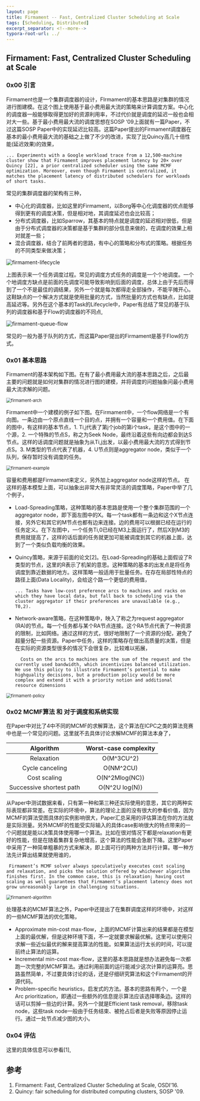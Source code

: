 ```yaml
---
layout: page
title: Firmament -- Fast, Centralized Cluster Scheduling at Scale
tags: [Scheduling, Distributed]
excerpt_separator: <!--more-->
typora-root-url: ../
---
```


## Firmament: Fast, Centralized Cluster Scheduling at Scale

### 0x00 引言

 Firmament也是一个集群调度器的设计，FIrmament的基本思路是对集群的情况进行图建模。在这个图上使用基于最小费用最大流的策略来计算调度方案。中心化的调度器一般能够取得更加好的资源利用率，不过代价就是调度的延迟一般也会相对大一些。基于最小费用最大流的调度思想在SOSP ‘09上面就有一篇Paper，不过这篇SOSP Paper中的实现延迟比较高。这篇Paper提出的Firmament调度器在基本的最小费用最大流的基础之上做了不少的改进，实现了比Quincy高几十倍性能(延迟效果)的效果，

```
... Experiments with a Google workload trace from a 12,500-machine cluster show that Firmament improves placement latency by 20× over Quincy [22], a prior centralized scheduler using the same MCMF optimization. Moreover, even though Firmament is centralized, it matches the placement latency of distributed schedulers for workloads of short tasks.
```

 常见的集群调度器的架构有三种，

* 中心化的调度器，比如这里的Firmament，以Borg等中心化调度器的优点能够得到更有的调度决策，但是相对地，其调度延迟也会比较高；
* 分布式调度器，比如Sparrow，其基本的特点就是调度的延迟相对很低，但是由于分布式调度器的决策都是基于集群的部分信息来做的，在调度的效果上相对就差一些；
* 混合调度器，结合了前两者的思路，有中心的策略和分布式的策略。根据任务的不同类型来做决策；

![firmament-lifecycle](/assets/images/firmament-lifecycle.png)

 上图表示来一个任务调度过程。常见的调度方式任务的调度是一个个地调度。一个个地调度方缺点是前面的先调度可能导致影响到后面的调度，总体上由于先后而得到了一个不是最佳的调结果，另外一个就是每次都得走全部操作，不能平摊开心。这鞋缺点的一个解决方式就是使用批量的方式，当然批量的方式也有缺点，比如提高延迟等。另外在这个基本的Task的Lifecycle中，Paper有总结了常见的基于队列的调度器和基于Flow的调度器的不同点,

![firmament-queue-flow](/assets/images/firmament-queue-flow.png)

 常见的一般为基于队列的方式，而这篇Paper提出的Firmament是基于Flow的方式。

### 0x01 基本思路

 Firmament的基本架构如下图。在有了最小费用最大流的基本思路之后，之后最主要的问题就是如何对集群的情况进行图的建模，并将调度的问题抽象问最小费用最大流求解的问题。

<img src="/assets/images/firmament-arch.png" alt="firmament-arch" style="zoom:80%;" />

 Firmament中一个建模的例子如下图。在Firmament中，一个flow网络是一个有向图。一条边由一个原点直线一个目的点，并拥有一个容量和一个费用值。在下面的图中，有这样的基本节点，1. Ti,j代表了第j个job的第i个task，是这个图中的一个源，2. 一个特殊的节点S，称之为Seek Node，最终沿着这些有向边都会到达S节点。这样的话调度问题就是抽象为从Ti,j出发，以最小费用最大流的方式得到节点S。3. M类型的节点代表了机器，4. U节点则是aggregator node，类似于一个队列，保存暂时没有调度的任务。

<img src="/assets/images/firmament-example.png" alt="firmament-example" style="zoom:80%;" />

 容量和费用都是Firmament来定义，另外加上aggregator node这样的节点。 在这样的基本模型上面，可以抽象出非常大有非常灵活的调度策略，Paper中举了几个例子，

* Load-Spreading策略，这种策略的基本思路是使用一个整个集群范围的一个aggregator node，即下面左图中的X。每一个task都有一条边和这个X节点连接，另外它和其它的M节点也都有边来连接。边的费用可以根据已经在运行的任务定义。在下左图中，一个任务Ti,0已经在M3上面运行了，然后X到M3的费用就提高了，这样的话后面的任务就更加可能被调度到其它的机器上面，达到了一个类似负载均衡的效果。

* Quincy策略，来源于前面的论文[2]。在Load-Spreading的基础上面假设了R类型的节点，这里的R表示了机架的意思。这种策略的基本的出发点是将任务调度到靠近数据的地方。这样策略一般适用于批量任务。在存在局部性特点的路径上面(Data Locality)，会给这个路一个更低的费用值，

  ```
  ... Tasks have low-cost preference arcs to machines and racks on which they have local data, but fall back to scheduling via the cluster aggregator if their preferences are unavailable (e.g., T0,2).
  ```

* Network-aware策略，在这种策略中，映入了称之为request aggregator (RA)的节点。每一个任务都与某个RA节点连接。这个RA节点代表了一种资源的限制，比如网络。通过这样的方式，很好地限制了一个资源的分配，避免了超量分配一些资源。Paper中任务，这样的策略存在做出高质量的决策，但是在实际的资源类型很多的情况下会很复杂，比较难以拓展，

  ```
    Costs on the arcs to machines are the sum of the request and the currently used bandwidth, which incentivizes balanced utilization. We use this policy to illustrate Firmament’s potential to make highquality decisions, but a production policy would be more complex and extend it with a priority notion and additional resource dimensions
  ```

<img src="/assets/images/firmament-policy.png" alt="firmament-policy" style="zoom:80%;" />

### 0x02 MCMF算法 和 对于调度和系统实现

 在Paper中对比了4中不同的MCMF的求解算法，这个算法在ICPC之类的算法竞赛中也是一个常见的问题。这里就不去具体讨论求解MCMF的算法本身了，

|        Algorithm         | Worst-case complexity |
| :----------------------: | :-------------------: |
|        Relaxation        |      O(M^3CU^2)       |
|     Cycle canceling      |       O(NM^2CU)       |
|       Cost scaling       |    O(N^2Mlog(NC))     |
| Successive shortest path |    O(N^2U log(N))     |

 从Paper中测试数据来看，只有第一种和第三种还实际使用的意思，其它的两种实际表现都非常差。在实际的环境中，算法的理论上面的没有很大的参看价值，因为MCMF的算法受图具体的实例影响很大，Paper汇总采用的评估算法在你的方法就是实际测量。另外MCMF的性能受实际输入的具体case影响很大的特点带来的一个问题就是能以决策具体使用哪一个算法。比如在很对情况下都是relaxation有更好的性能，但是在随着集群复杂地增高，这个算法的性能会急剧下降。这里Paper中采用了一种简单粗暴的方式来解决，即上面可行的两种方法并行计算。哪一种方法先计算出结果就使用谁的，

```
 Firmament’s MCMF solver always speculatively executes cost scaling and relaxation, and picks the solution offered by whichever algorithm finishes first. In the common case, this is relaxation; having cost scaling as well guarantees that Firmament’s placement latency does not grow unreasonably large in challenging situations.
```

<img src="/assets/images/firmament-algorithm.png" alt="firmament-algorithm" style="zoom:80%;" />

处理基本的MCMF算法之外，Paper中还提出了在集群调度这样的环境中，对这样的一些MCMF算法的优化策略，

* Approximate min-cost max-flow，上面的MCMF计算出来的结果都是在模型上面的最优解，但是这种环境下面，不一定就要求解最优解。这里可以使用只求解一些近似最优的解来提高算法的性能。如果算法运行太长的时间，可以提前终止算法的运算。
* Incremental min-cost max-flow，这里的基本思路就是想办法避免每一次都跑一次完整的MCMF算法。通过利用前面的运行能减少这次计算的运算亮。思路虽然简单，不过要具体讨论的话，还是仔细研究算法和这个Firmament的开源代码。
* Problem-specific heuristics，启发式的方法。基本的思路有两个，一个是Arc prioritization，即通过一些额外的信息提示算法应该选择哪条边。这样的话可以剪掉一些边的计算。另外一个就是Efficient task removal，移除task node，这些task node一般由于任务结束、被抢占后者是失败等原因停止运行。通过一处节点减少图的大小。

### 0x04 评估

  这里的具体信息可以参看[1],

## 参考

1. Firmament: Fast, Centralized Cluster Scheduling at Scale, OSDI'16.
2. Quincy: fair scheduling for distributed computing clusters, SOSP '09.